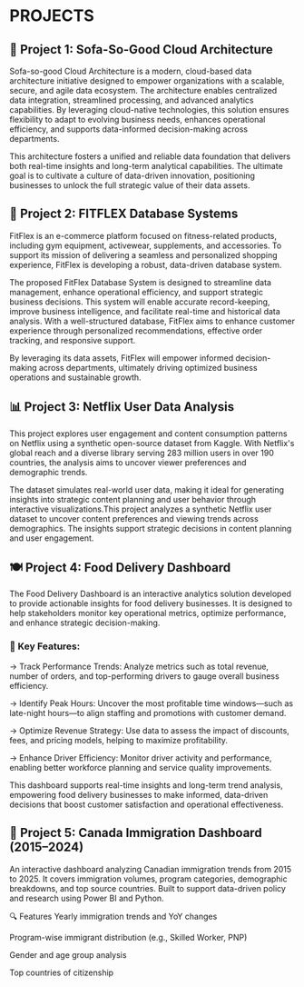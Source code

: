 # PROJECTS

## 📌 Project 1: Sofa-So-Good Cloud Architecture

Sofa-so-good Cloud Architecture is a modern, cloud-based data architecture initiative designed to empower organizations with a scalable, secure, and agile data ecosystem. The architecture enables centralized data integration, streamlined processing, and advanced analytics capabilities. By leveraging cloud-native technologies, this solution ensures flexibility to adapt to evolving business needs, enhances operational efficiency, and supports data-informed decision-making across departments.

This architecture fosters a unified and reliable data foundation that delivers both real-time insights and long-term analytical capabilities. The ultimate goal is to cultivate a culture of data-driven innovation, positioning businesses to unlock the full strategic value of their data assets.




## 📄 Project 2: FITFLEX Database Systems

FitFlex is an e-commerce platform focused on fitness-related products, including gym equipment, activewear, supplements, and accessories. To support its mission of delivering a seamless and personalized shopping experience, FitFlex is developing a robust, data-driven database system.

The proposed FitFlex Database System is designed to streamline data management, enhance operational efficiency, and support strategic business decisions. This system will enable accurate record-keeping, improve business intelligence, and facilitate real-time and historical data analysis. With a well-structured database, FitFlex aims to enhance customer experience through personalized recommendations, effective order tracking, and responsive support.

By leveraging its data assets, FitFlex will empower informed decision-making across departments, ultimately driving optimized business operations and sustainable growth.




## 📊 Project 3: Netflix User Data Analysis
This project explores user engagement and content consumption patterns on Netflix using a synthetic open-source dataset from Kaggle. With Netflix's global reach and a diverse library serving 283 million users in over 190 countries, the analysis aims to uncover viewer preferences and demographic trends.

The dataset simulates real-world user data, making it ideal for generating insights into strategic content planning and user behavior through interactive visualizations.This project analyzes a synthetic Netflix user dataset to uncover content preferences and viewing trends across demographics. The insights support strategic decisions in content planning and user engagement.




## 🍽️ Project 4: Food Delivery Dashboard

The Food Delivery Dashboard is an interactive analytics solution developed to provide actionable insights for food delivery businesses. It is designed to help stakeholders monitor key operational metrics, optimize performance, and enhance strategic decision-making.

### 🚀 Key Features:
-> Track Performance Trends: Analyze metrics such as total revenue, number of orders, and top-performing drivers to gauge overall business efficiency.

-> Identify Peak Hours: Uncover the most profitable time windows—such as late-night hours—to align staffing and promotions with customer demand.

-> Optimize Revenue Strategy: Use data to assess the impact of discounts, fees, and pricing models, helping to maximize profitability.

-> Enhance Driver Efficiency: Monitor driver activity and performance, enabling better workforce planning and service quality improvements.

This dashboard supports real-time insights and long-term trend analysis, empowering food delivery businesses to make informed, data-driven decisions that boost customer satisfaction and operational effectiveness.



## 🍁 Project 5: Canada Immigration Dashboard (2015–2024)

An interactive dashboard analyzing Canadian immigration trends from 2015 to 2025. It covers immigration volumes, program categories, demographic breakdowns, and top source countries. Built to support data-driven policy and research using Power BI and Python.

🔍 Features
Yearly immigration trends and YoY changes

Program-wise immigrant distribution (e.g., Skilled Worker, PNP)

Gender and age group analysis

Top countries of citizenship



